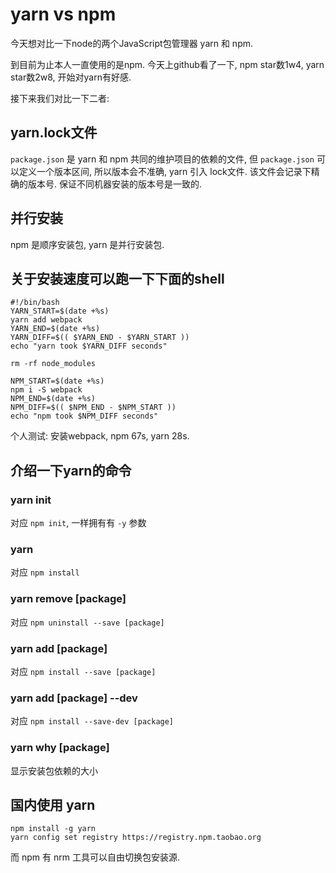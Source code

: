# yarn vs npm

今天想对比一下node的两个JavaScript包管理器 yarn 和 npm.

到目前为止本人一直使用的是npm. 今天上github看了一下, npm star数1w4, yarn star数2w8, 开始对yarn有好感.

接下来我们对比一下二者:

## yarn.lock文件
`package.json` 是 yarn 和 npm 共同的维护项目的依赖的文件, 但 `package.json` 可以定义一个版本区间, 所以版本会不准确, yarn 引入 lock文件. 该文件会记录下精确的版本号. 保证不同机器安装的版本号是一致的.

## 并行安装
npm 是顺序安装包, yarn 是并行安装包.

## 关于安装速度可以跑一下下面的shell
```shell
#!/bin/bash
YARN_START=$(date +%s)
yarn add webpack
YARN_END=$(date +%s)
YARN_DIFF=$(( $YARN_END - $YARN_START ))
echo "yarn took $YARN_DIFF seconds"

rm -rf node_modules

NPM_START=$(date +%s)
npm i -S webpack
NPM_END=$(date +%s)
NPM_DIFF=$(( $NPM_END - $NPM_START ))
echo "npm took $NPM_DIFF seconds"
```

个人测试: 安装webpack, npm 67s, yarn 28s.

## 介绍一下yarn的命令

### yarn init
对应 `npm init`, 一样拥有有 `-y` 参数

### yarn
对应 `npm install`

### yarn remove [package]
对应 `npm uninstall --save [package]`

### yarn add [package]
对应 `npm install --save [package]`

### yarn add [package] --dev
对应 `npm install --save-dev [package]`

### yarn why [package]
显示安装包依赖的大小



## 国内使用 yarn
```shell
npm install -g yarn
yarn config set registry https://registry.npm.taobao.org
```

而 npm 有 nrm 工具可以自由切换包安装源.


